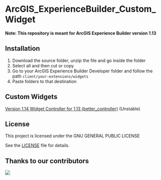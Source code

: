 # ArcGIS_ExperienceBuilder_Custom_Widget

**Note: This repository is meant for ArcGIS Experience Builder version 1.13**

## Installation

1. Download the source folder, unzip the file and go inside the folder
2. Select all and then cut or copy
3. Go to your ArcGIS Experience Builder Developer folder and follow the path `client/your-extensions/widgets`
4. Paste folders to that destination

## Custom Widgets

[Version 1.14 Widget Controller for 1.13 (better_controller)](better_controller) (Unstable)

## License
This project is licensed under the GNU GENERAL PUBLIC LICENSE

See the [LICENSE](LICENSE) file for details.
## Thanks to our contributors

<a href="https://github.com/KPCOFGS/ArcGIS_ExperienceBuilder_Custom_Widget/graphs/contributors">
  <img src="https://contrib.rocks/image?repo=KPCOFGS/ArcGIS_ExperienceBuilder_Custom_Widget" />
</a>

